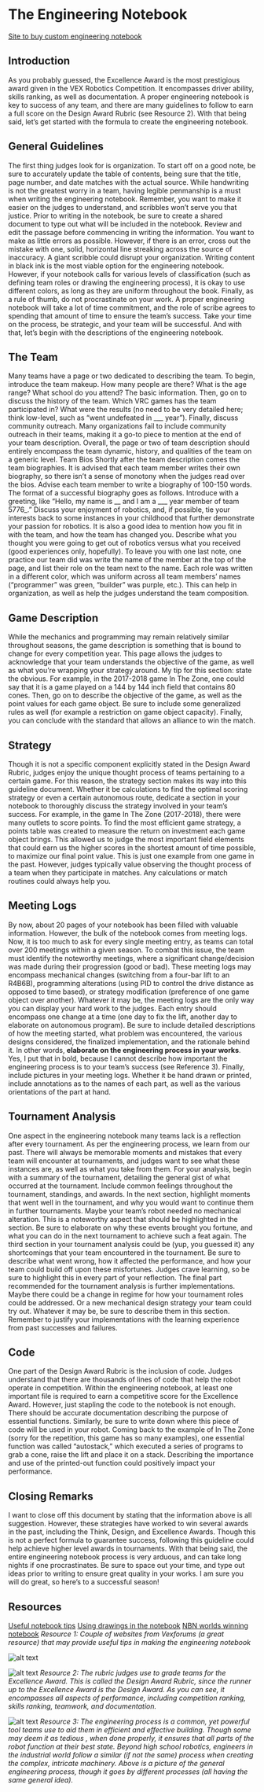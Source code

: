 The Engineering Notebook
========================
[Site to buy custom engineering notebook](http://www.bookfactory.com/engineering-notebooks/engineering-notebooks.html)

Introduction
-------
As you probably guessed, the Excellence Award is the most prestigious award given in the VEX Robotics Competition. It encompasses driver ability, skills ranking, as well as documentation. A proper engineering notebook is key to success of any team, and there are many guidelines to follow to earn a full score on the Design Award Rubric (see Resource 2). With that being said, let’s get started with the formula to create the engineering notebook.

General Guidelines
------------
The first thing judges look for is organization. To start off on a good note, be sure to accurately update the table of contents, being sure that the title, page number, and date matches with the actual source. While handwriting is not the greatest worry in a team, having legible penmanship is a must when writing the engineering notebook. Remember, you want to make it easier on the judges to understand, and scribbles won’t serve you that justice. Prior to writing in the notebook, be sure to create a shared document to type out what will be included in the notebook. Review and edit the passage before commencing in writing the information. You want to make as little errors as possible. However, if there is an error, cross out the mistake with one, solid, horizontal line streaking across the source of inaccuracy. A giant scribble could disrupt your organization. Writing content in black ink is the most viable option for the engineering notebook. However, if your notebook calls for various levels of classification (such as defining team roles or drawing the engineering process), it is okay to use different colors, as long as they are uniform throughout the book. Finally, as a rule of thumb, do not procrastinate on your work. A proper engineering notebook will take a lot of time commitment, and the role of scribe agrees to spending that amount of time to ensure the team’s success. Take your time on the process, be strategic, and your team will be successful. And with that, let’s begin with the descriptions of the engineering notebook.

The Team
--------
Many teams have a page or two dedicated to describing the team. To begin, introduce the team makeup. How many people are there? What is the age range? What school do you attend? The basic information. Then, go on to discuss the history of the team. Which VRC games has the team participated in? What were the results (no need to be very detailed here; think low-level, such as “went undefeated in ___ year”). Finally, discuss community outreach. Many organizations fail to include community outreach in their teams, making it a go-to piece to mention at the end of your team description. Overall, the page or two of team description should entirely encompass the team dynamic, history, and qualities of the team on a generic level.
Team Bios
Shortly after the team description comes the team biographies. It is advised that each team member writes their own biography, so there isn’t a sense of monotony when the judges read over the bios. Advise each team member to write a biography of 100-150 words. The format of a successful biography goes as follows. Introduce with a greeting, like “Hello, my name is __ and I am a ___ year member of team 5776_.” Discuss your enjoyment of robotics, and, if possible, tie your interests back to some instances in your childhood that further demonstrate your passion for robotics. It is also a good idea to mention how you fit in with the team, and how the team has changed you. Describe what you thought you were going to get out of robotics versus what you received (good experiences only, hopefully). To leave you with one last note, one practice our team did was write the name of the member at the top of the page, and list their role on the team next to the name. Each role was written in a different color, which was uniform across all team members’ names (“programmer” was green, “builder” was purple, etc.). This can help in organization, as well as help the judges understand the team composition.

Game Description
----------
While the mechanics and programming may remain relatively similar throughout seasons, the game description is something that is bound to change for every competition year. This page allows the judges to acknowledge that your team understands the objective of the game, as well as what you’re wrapping your strategy around. My tip for this section: state the obvious. For example, in the 2017-2018 game In The Zone, one could say that it is a game played on a 144 by 144 inch field that contains 80 cones. Then, go on to describe the objective of the game, as well as the point values for each game object. Be sure to include some generalized rules as well (for example a restriction on game object capacity). Finally, you can conclude with the standard that allows an alliance to win the match. 

Strategy
--------
Though it is not a specific component explicitly stated in the Design Award Rubric, judges enjoy the unique thought process of teams pertaining to a certain game. For this reason, the strategy section makes its way into this guideline document. Whether it be calculations to find the optimal scoring strategy or even a certain autonomous route, dedicate a section in your notebook to thoroughly discuss the strategy involved in your team’s success. For example, in the game In The Zone (2017-2018), there were many outlets to score points. To find the most efficient game strategy, a points table was created to measure the return on investment each game object brings. This allowed us to judge the most important field elements that could earn us the higher scores in the shortest amount of time possible, to maximize our final point value. This is just one example from one game in the past. However, judges typically value observing the thought process of a team when they participate in matches. Any calculations or match routines could always help you.

Meeting Logs
--------
By now, about 20 pages of your notebook has been filled with valuable information. However, the bulk of the notebook comes from meeting logs. Now, it is too much to ask for every single meeting entry, as teams can total over 200 meetings within a given season. To combat this issue, the team must identify the noteworthy meetings, where a significant change/decision was made during their progression (good or bad). These meeting logs may encompass mechanical changes (switching from a four-bar lift to an R4B6B), programming alterations (using PID to control the drive distance as opposed to time based), or strategy modification (preference of one game object over another). Whatever it may be, the meeting logs are the only way you can display your hard work to the judges. Each entry should encompass one change at a time (one day to fix the lift, another day to elaborate on autonomous program). Be sure to include detailed descriptions of how the meeting started, what problem was encountered, the various designs considered, the finalized implementation, and the rationale behind it. In other words, **elaborate on the engineering process in your works**. Yes, I put that in bold, because I cannot describe how important the engineering process is to your team’s success (see Reference 3). Finally, include pictures in your meeting logs. Whether it be hand drawn or printed, include annotations as to the names of each part, as well as the various orientations of the part at hand.

Tournament Analysis
---------
One aspect in the engineering notebook many teams lack is a reflection after every tournament. As per the engineering process, we learn from our past. There will always be memorable moments and mistakes that every team will encounter at tournaments, and judges want to see what these instances are, as well as what you take from them. For your analysis, begin with a summary of the tournament, detailing the general gist of what occurred at the tournament. Include common feelings throughout the tournament, standings, and awards. In the next section, highlight moments that went well in the tournament, and why you would want to continue them in further tournaments. Maybe your team’s robot needed no mechanical alteration. This is a noteworthy aspect that should be highlighted in the section. Be sure to elaborate on why these events brought you fortune, and what you can do in the next tournament to achieve such a feat again. The third section in your tournament analysis could be (yup, you guessed it) any shortcomings that your team encountered in the tournament. Be sure to describe what went wrong, how it affected the performance, and how your team could build off upon these misfortunes. Judges crave learning, so be sure to highlight this in every part of your reflection. The final part recommended for the tournament analysis is further implementations. Maybe there could be a change in regime for how your tournament roles could be addressed. Or a new mechanical design strategy your team could try out. Whatever it may be, be sure to describe them in this section. Remember to justify your implementations with the learning experience from past successes and failures.

Code
-----------
One part of the Design Award Rubric is the inclusion of code. Judges understand that there are thousands of lines of code that help the robot operate in competition. Within the engineering notebook, at least one important file is required to earn a competitive score for the Excellence Award. However, just stapling the code to the notebook is not enough. There should be accurate documentation describing the purpose of essential functions. Similarly, be sure to write down where this piece of code will be used in your robot. Coming back to the example of In The Zone (sorry for the repetition, this game has so many examples), one essential function was called “autostack,” which executed a series of programs to grab a cone, raise the lift and place it on a stack. Describing the importance and use of the printed-out function could positively impact your performance.

Closing Remarks
------
I want to close off this document by stating that the information above is all suggestion. However, these strategies have worked to win several awards in the past, including the Think, Design, and Excellence Awards. Though this is not a perfect formula to guarantee success, following this guideline could help achieve higher level awards in tournaments. With that being said, the entire engineering notebook process is very arduous, and can take long nights if one procrastinates. Be sure to space out your time, and type out ideas prior to writing to ensure great quality in your works. I am sure you will do great, so here’s to a successful season!

Resources
-------
[Useful notebook tips](https://www.vexforum.com/index.php/30394-notebook-tips)
[Using drawings in the notebook](https://www.vexforum.com/index.php/29891-pictures-vs-drawings-for-notebook)
[NBN worlds winning notebook](https://www.roboticseducation.org/documents/2016/11/vrc-engineering-notebook-team-1575a.pdf)
*Resource 1: Couple of websites from Vexforums (a great resource) that may provide useful tips in making the engineering notebook*

![alt text](https://sites.google.com/a/students.op97.org/7480k/_/rsrc/1470337719501/weekly-updates/design-award-rubric/picture%201.PNG "Page 1")


![alt text](https://sites.google.com/a/students.op97.org/7480k/_/rsrc/1470337718505/weekly-updates/design-award-rubric/vex%201.PNG "Page 2")
*Resource 2: The rubric judges use to grade teams for the Excellence Award. This is called the Design Award Rubric, since the runner up to the Excellence Award is the Design Award. As you can see, it encompasses all aspects of performance, including competition ranking, skills ranking, teamwork, and documentation.*
 
![alt text](https://github.com/CanyonTurtle/dvhs-devteams/blob/master/docs/_media/engineering-process/engineering-process.png "The Engineering Process")
*Resource 3: The engineering process is a common, yet powerful tool teams use to aid them in efficient and effective building. Though some may deem it as tedious , when done properly, it ensures that all parts of the robot function at their best state. Beyond high school robotics, engineers in the industrial world follow a similar (if not the same) process when creating the complex, intricate machinery. Above is a picture of the general engineering process, though it goes by different processes (all having the same general idea).*

